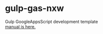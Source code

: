 # gulp-gas-nxw
Gulp GoogleAppsScript development template  
[manual is here.](http://qiita.com/nowri/items/98cbc66bde78d1ae19f1)

